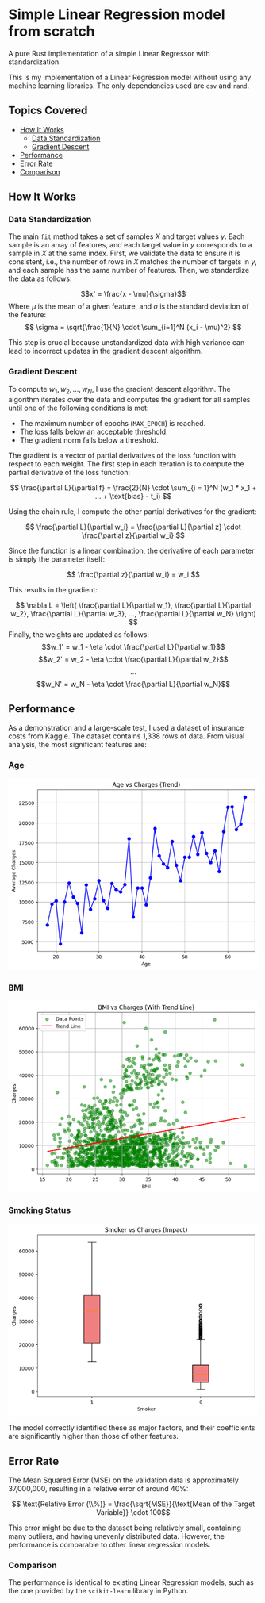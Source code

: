 # Simple Linear Regression model from scratch
A pure Rust implementation of a simple Linear Regressor with standardization.

This is my implementation of a Linear Regression model without using any machine learning libraries. The only dependencies used are `csv` and `rand`.

## Topics Covered
- [How It Works](#how-it-works)
  - [Data Standardization](#data-standardization)
  - [Gradient Descent](#gradient-descent)
- [Performance](#performance)
- [Error Rate](#error-rate)
- [Comparison](#comparison)

## How It Works

### Data Standardization
The main `fit` method takes a set of samples $X$ and target values $y$. Each sample is an array of features, and each target value in $y$ corresponds to a sample in $X$ at the same index. First, we validate the data to ensure it is consistent, i.e., the number of rows in $X$ matches the number of targets in $y$, and each sample has the same number of features. Then, we standardize the data as follows: 

$$x' = \frac{x - \mu}{\sigma}$$
Where $\mu$ is the mean of a given feature, and $\sigma$ is the standard deviation of the feature:
$$
    \sigma = \sqrt{\frac{1}{N} \cdot \sum_{i=1}^N (x_i - \mu)^2}
$$

This step is crucial because unstandardized data with high variance can lead to incorrect updates in the gradient descent algorithm.

### Gradient Descent
To compute $w_1, w_2, ..., w_N$, I use the gradient descent algorithm. The algorithm iterates over the data and computes the gradient for all samples until one of the following conditions is met:
- The maximum number of epochs (`MAX_EPOCH`) is reached.
- The loss falls below an acceptable threshold.
- The gradient norm falls below a threshold.

The gradient is a vector of partial derivatives of the loss function with respect to each weight. The first step in each iteration is to compute the partial derivative of the loss function:

$$
    \frac{\partial L}{\partial f} 
    = \frac{2}{N} \cdot \sum_{i = 1}^N (w_1 * x_1 + ... + \text{bias} - t_i)
$$

Using the chain rule, I compute the other partial derivatives for the gradient:

$$ 
    \frac{\partial L}{\partial w_i} = \frac{\partial L}{\partial z} \cdot \frac{\partial z}{\partial w_i}
$$

Since the function is a linear combination, the derivative of each parameter is simply the parameter itself:

$$ 
    \frac{\partial z}{\partial w_i} = w_i 
$$

This results in the gradient:

$$
\nabla L = \left(
    \frac{\partial L}{\partial w_1}, 
    \frac{\partial L}{\partial w_2}, 
    \frac{\partial L}{\partial w_3}, 
    ...,
    \frac{\partial L}{\partial w_N}
    \right)
$$
Finally, the weights are updated as follows:
$$w_1' = w_1 - \eta \cdot \frac{\partial L}{\partial w_1}$$
$$w_2' = w_2 - \eta \cdot \frac{\partial L}{\partial w_2}$$
$$ ... $$
$$w_N' = w_N - \eta \cdot \frac{\partial L}{\partial w_N}$$

## Performance
As a demonstration and a large-scale test, I used a dataset of insurance costs from Kaggle. The dataset contains 1,338 rows of data. From visual analysis, the most significant features are:

### Age
![age-impact](/images/age-impact.png)

### BMI
![bmi-impact](/images/bmi-impact.png)

### Smoking Status
![smoking-impact](/images/smoking-impact.png)

The model correctly identified these as major factors, and their coefficients are significantly higher than those of other features.

## Error Rate
The Mean Squared Error (MSE) on the validation data is approximately 37,000,000, resulting in a relative error of around 40%:

$$ \text{Relative Error (\\%)} = \frac{\sqrt{MSE}}{\text{Mean of the Target Variable}} \cdot 100$$

This error might be due to the dataset being relatively small, containing many outliers, and having unevenly distributed data. However, the performance is comparable to other linear regression models.

### Comparison
The performance is identical to existing Linear Regression models, such as the one provided by the `scikit-learn` library in Python.
